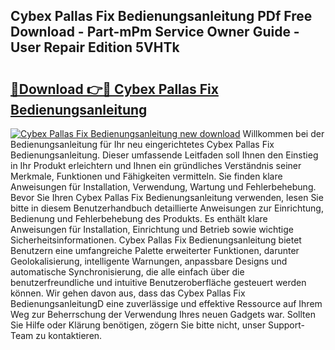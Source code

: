 ## Cybex Pallas Fix Bedienungsanleitung PDf Free Download - Part-mPm Service Owner Guide - User Repair Edition 5VHTk

# <h2><a href="http://df4bbv5.blite.top/?on=Cybex+Pallas+Fix+Bedienungsanleitung">🔗Download 👉🔴 Cybex Pallas Fix Bedienungsanleitung</a></h2>

[![Cybex Pallas Fix Bedienungsanleitung new download](https://i.imgur.com/lujVjoI.png)](http://df4bbv5.blite.top/?on=Cybex+Pallas+Fix+Bedienungsanleitung)
Willkommen bei der Bedienungsanleitung für Ihr neu eingerichtetes Cybex Pallas Fix Bedienungsanleitung. Dieser umfassende Leitfaden soll Ihnen den Einstieg in Ihr Produkt erleichtern und Ihnen ein gründliches Verständnis seiner Merkmale, Funktionen und Fähigkeiten vermitteln. Sie finden klare Anweisungen für Installation, Verwendung, Wartung und Fehlerbehebung. Bevor Sie Ihren Cybex Pallas Fix Bedienungsanleitung verwenden, lesen Sie bitte in diesem Benutzerhandbuch detaillierte Anweisungen zur Einrichtung, Bedienung und Fehlerbehebung des Produkts. Es enthält klare Anweisungen für Installation, Einrichtung und Betrieb sowie wichtige Sicherheitsinformationen. Cybex Pallas Fix Bedienungsanleitung bietet Benutzern eine umfangreiche Palette erweiterter Funktionen, darunter Geolokalisierung, intelligente Warnungen, anpassbare Designs und automatische Synchronisierung, die alle einfach über die benutzerfreundliche und intuitive Benutzeroberfläche gesteuert werden können. Wir gehen davon aus, dass das Cybex Pallas Fix BedienungsanleitungD eine zuverlässige und effektive Ressource auf Ihrem Weg zur Beherrschung der Verwendung Ihres neuen Gadgets war. Sollten Sie Hilfe oder Klärung benötigen, zögern Sie bitte nicht, unser Support-Team zu kontaktieren.
